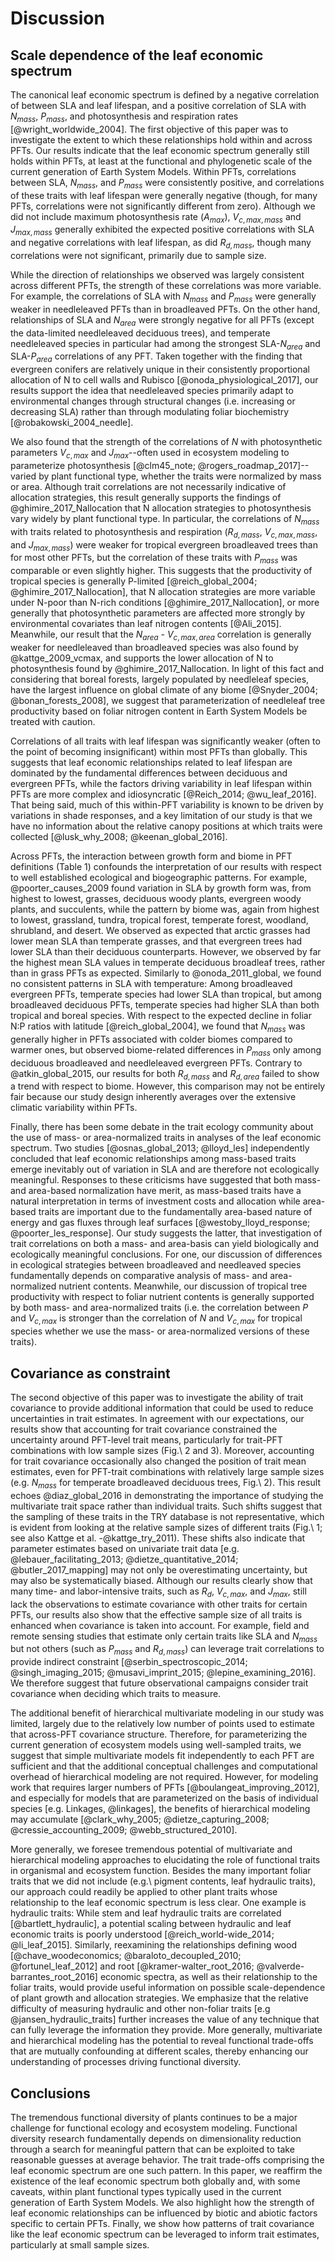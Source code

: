 # Discussion

## Scale dependence of the leaf economic spectrum

The canonical leaf economic spectrum is defined by a negative correlation of between SLA and leaf lifespan, and a positive correlation of SLA with $N_{mass}$, $P_{mass}$, and photosynthesis and respiration rates [@wright_worldwide_2004].
The first objective of this paper was to investigate the extent to which these relationships hold within and across PFTs.
Our results indicate that the leaf economic spectrum generally still holds within PFTs, at least at the functional and phylogenetic scale of the current generation of Earth System Models.
Within PFTs, correlations between SLA, $N_{mass}$, and $P_{mass}$ were consistently positive, and correlations of these traits with leaf lifespan were generally negative (though, for many PFTs, correlations were not significantly different from zero).
Although we did not include maximum photosynthesis rate ($A_{max}$), $V_{c,max,mass}$ and $J_{max,mass}$ generally exhibited the expected positive correlations with SLA and negative correlations with leaf lifespan, as did $R_{d,mass}$, though many correlations were not significant, primarily due to sample size.

While the direction of relationships we observed was largely consistent across different PFTs, the strength of these correlations was more variable.
For example, the correlations of SLA with $N_{mass}$ and $P_{mass}$ were generally weaker in needleleaved PFTs than in broadleaved PFTs.
On the other hand, relationships of SLA and $N_{area}$ were strongly negative for all PFTs (except the data-limited needleleaved deciduous trees), and temperate needleleaved species in particular had among the strongest SLA-$N_{area}$ and SLA-$P_{area}$ correlations of any PFT.
Taken together with the finding that evergreen conifers are relatively unique in their consistently proportional allocation of N to cell walls and Rubisco [@onoda_physiological_2017], our results support the idea that needleleaved species primarily adapt to environmental changes through structural changes (i.e. increasing or decreasing SLA) rather than through modulating foliar biochemistry [@robakowski_2004_needle].

We also found that the strength of the correlations of $N$ with photosynthetic parameters $V_{c,max}$ and $J_{max}$--often used in ecosystem modeling to parameterize photosynthesis [@clm45_note; @rogers_roadmap_2017]--varied by plant functional type, whether the traits were normalized by mass or area.
Although trait correlations are not necessarily indicative of allocation strategies, this result generally supports the findings of @ghimire_2017_Nallocation that N allocation strategies to photosynthesis vary widely by plant functional type.
In particular, the correlations of $N_{mass}$ with traits related to photosynthesis and respiration ($R_{d,mass}$, $V_{c,max,mass}$, and $J_{max,mass}$) were weaker for tropical evergreen broadleaved trees than for most other PFTs, but the correlation of these traits with $P_{mass}$ was comparable or even slightly higher.
This suggests that the productivity of tropical species is generally P-limited [@reich_global_2004; @ghimire_2017_Nallocation], that N allocation strategies are more variable under N-poor than N-rich conditions [@ghimire_2017_Nallocation], or more generally that photosynthetic parameters are affected more strongly by environmental covariates than leaf nitrogen contents [@Ali_2015].
Meanwhile, our result that the $N_{area}$ - $V_{c,max,area}$ correlation is generally weaker for needleleaved than broadleaved species was also found by @kattge_2009_vcmax, and supports the lower allocation of N to photosynthesis found by @ghimire_2017_Nallocation.
In light of this fact and considering that boreal forests, largely populated by needleleaf species, have the largest influence on global climate of any biome [@Snyder_2004; @bonan_forests_2008], we suggest that parameterization of needleleaf tree productivity based on foliar nitrogen content in Earth System Models be treated with caution.

Correlations of all traits with leaf lifespan was significantly weaker (often to the point of becoming insignificant) within most PFTs than globally.
This suggests that leaf economic relationships related to leaf lifespan are dominated by the fundamental differences between deciduous and evergreen PFTs, while the factors driving variability in leaf lifespan within PFTs are more complex and idiosyncratic [@Reich_2014; @wu_leaf_2016].
That being said, much of this within-PFT variability is known to be driven by variations in shade responses, and a key limitation of our study is that we have no information about the relative canopy positions at which traits were collected [@lusk_why_2008; @keenan_global_2016].

Across PFTs, the interaction between growth form and biome in PFT definitions (Table 1) confounds the interpretation of our results with respect to well established ecological and biogeographic patterns.
For example, @poorter_causes_2009 found variation in SLA by growth form was, from highest to lowest, grasses, deciduous woody plants, evergreen woody plants, and succulents, while the pattern by biome was, again from highest to lowest, grassland, tundra, tropical forest, temperate forest, woodland, shrubland, and desert.
We observed as expected that arctic grasses had lower mean SLA than temperate grasses, and that evergreen trees had lower SLA than their deciduous counterparts.
However, we observed by far the highest mean SLA values in temperate deciduous broadleaf trees, rather than in grass PFTs as expected.
Similarly to @onoda_2011_global, we found no consistent patterns in SLA with temperature:
Among broadleaved evergreen PFTs, temperate species had lower SLA than tropical, but among broadleaved deciduous PFTs, temperate species had higher SLA than both tropical and boreal species.
With respect to the expected decline in foliar N:P ratios with latitude [@reich_global_2004], we found that $N_{mass}$ was generally higher in PFTs associated with colder biomes compared to warmer ones, but observed biome-related differences in $P_{mass}$ only among deciduous broadleaved and needleleaved evergreen PFTs.
Contrary to @atkin_global_2015, our results for both $R_{d,mass}$ and $R_{d,area}$ failed to show a trend with respect to biome.
However, this comparison may not be entirely fair because our study design inherently averages over the extensive climatic variability within PFTs.

Finally, there has been some debate in the trait ecology community about the use of mass- or area-normalized traits in analyses of the leaf economic spectrum.
Two studies [@osnas_global_2013; @lloyd_les] independently concluded that leaf economic relationships among mass-based traits emerge inevitably out of variation in SLA and are therefore not ecologically meaningful.
Responses to these criticisms have suggested that both mass- and area-based normalization have merit, as mass-based traits have a natural interpretation in terms of investment costs and allocation while area-based traits are important due to the fundamentally area-based nature of energy and gas fluxes through leaf surfaces [@westoby_lloyd_response; @poorter_les_response].
Our study suggests the latter, that investigation of trait correlations on both a mass- and area-basis can yield biologically and ecologically meaningful conclusions.
For one, our discussion of differences in ecological strategies between broadleaved and needleaved species fundamentally depends on comparative analysis of mass- and area-normalized nutrient contents.
Meanwhile, our discussion of tropical tree productivity with respect to foliar nutrient contents is generally supported by both mass- and area-normalized traits (i.e. the correlation between $P$ and $V_{c,max}$ is stronger than the correlation of $N$ and $V_{c,max}$ for tropical species whether we use the mass- or area-normalized versions of these traits).


## Covariance as constraint

The second objective of this paper was to investigate the ability of trait covariance to provide additional information that could be used to reduce uncertainties in trait estimates.
In agreement with our expectations, our results show that accounting for trait covariance constrained the uncertainty around PFT-level trait means, particularly for trait-PFT combinations with low sample sizes (Fig.\ 2 and 3).
Moreover, accounting for trait covariance occasionally also changed the position of trait mean estimates, even for PFT-trait combinations with relatively large sample sizes (e.g. $N_{mass}$ for temperate broadleaved deciduous trees, Fig.\ 2).
This result echoes @diaz_global_2016 in demonstrating the importance of studying the multivariate trait space rather than individual traits. 
Such shifts suggest that the sampling of these traits in the TRY database is not representative, which is evident from looking at the relative sample sizes of different traits (Fig.\ 1; see also Kattge et al. -@kattge_try_2011). 
These shifts also indicate that parameter estimates based on univariate trait data [e.g. @lebauer_facilitating_2013; @dietze_quantitative_2014; @butler_2017_mapping] may not only be overestimating uncertainty, but may also be systematically biased.
Although our results clearly show that many time- and labor-intensive traits, such as $R_{d}$, $V_{c,max}$, and $J_{max}$, still lack the observations to estimate covariance with other traits for certain PFTs,
our results also show that the effective sample size of all traits is enhanced when covariance is taken into account.
For example, field and remote sensing studies that estimate only certain traits like SLA and $N_{mass}$ but not others (such as $P_{mass}$ and $R_{d,mass}$) can leverage trait correlations to provide indirect constraint [@serbin_spectroscopic_2014; @singh_imaging_2015; @musavi_imprint_2015; @lepine_examining_2016].
We therefore suggest that future observational campaigns consider trait covariance when deciding which traits to measure.

The additional benefit of hierarchical multivariate modeling in our study was limited, largely due to the relatively low number of points used to estimate that across-PFT covariance structure.
Therefore, for parameterizing the current generation of ecosystem models using well-sampled traits, we suggest that simple multivariate models fit independently to each PFT are sufficient and that the additional conceptual challenges and computational overhead of hierarchical modeling are not required.
However, for modeling work that requires larger numbers of PFTs [@boulangeat_improving_2012], and especially for models that are parameterized on the basis of individual species [e.g. Linkages, @linkages], the benefits of hierarchical modeling may accumulate [@clark_why_2005; @dietze_capturing_2008; @cressie_accounting_2009; @webb_structured_2010].

More generally, we foresee tremendous potential of multivariate and hierarchical modeling approaches to elucidating the role of functional traits in organismal and ecosystem function. 
Besides the many important foliar traits that we did not include (e.g.\ pigment contents, leaf hydraulic traits), our approach could readily be applied to other plant traits whose relationship to the leaf economic spectrum is less clear. 
One example is hydraulic traits:
While stem and leaf hydraulic traits are correlated [@bartlett_hydraulic], a potential scaling between hydraulic and leaf economic traits is poorly understood [@reich_world-wide_2014; @li_leaf_2015]. 
Similarly, reexamining the relationships defining wood [@chave_woodeconomics; @baraloto_decoupled_2010; @fortunel_leaf_2012] and root [@kramer-walter_root_2016; @valverde-barrantes_root_2016] economic spectra, as well as their relationship to the foliar traits, would provide useful information on possible scale-dependence of plant growth and allocation strategies.
We emphasize that the relative difficulty of measuring hydraulic and other non-foliar traits [e.g @jansen_hydraulic_traits] further increases the value of any technique that can fully leverage the information they provide. 
More generally, multivariate and hierarchical modeling has the potential to reveal functional trade-offs that are mutually confounding at different scales, thereby enhancing our understanding of processes driving functional diversity.

## Conclusions

The tremendous functional diversity of plants continues to be a major challenge for functional ecology and ecosystem modeling.
Functional diversity research fundamentally depends on dimensionality reduction through a search for meaningful pattern that can be exploited to take reasonable guesses at average behavior. 
The trait trade-offs comprising the leaf economic spectrum are one such pattern. 
In this paper, we reaffirm the existence of the leaf economic spectrum both globally and, with some caveats, within plant functional types typically used in the current generation of Earth System Models.
We also highlight how the strength of leaf economic relationships can be influenced by biotic and abiotic factors specific to certain PFTs.
Finally, we show how patterns of trait covariance like the leaf economic spectrum can be leveraged to inform trait estimates, particularly at small sample sizes.
